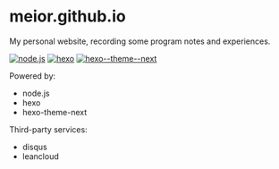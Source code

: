 # meior.github.io
My personal website, recording some program notes and experiences.  

[![node.js](https://img.shields.io/badge/node-4.6.2-brightgreen.svg)](https://github.com/nodejs/node)
[![hexo](https://img.shields.io/badge/hexo-3.2.0-brightgreen.svg)](https://github.com/hexojs/hexo)
[![hexo--theme--next](https://img.shields.io/badge/hexo--theme--next-0.5.0-brightgreen.svg)](https://github.com/iissnan/hexo-theme-next)

Powered by:
- node.js
- hexo
- hexo-theme-next

Third-party services:
- disqus
- leancloud